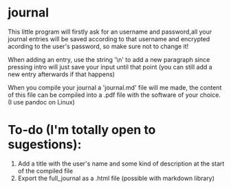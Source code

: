# journal

This little program will firstly ask for an username and password,all your journal entries will be saved according to that username and encrypted acording to the user's password, so make sure not to change it!

When adding an entry, use the string '\n' to add a new paragraph since pressing intro will just save your input until that point (you can still add a new entry afterwards if that happens)

When you compile your journal a \'journal.md\' file will me made, the content of this file can be compiled into a .pdf file with the software of your choice. (I use pandoc on Linux)

# To-do (I'm totally open to sugestions):
1. Add a title with the user's name and some kind of description at the start of the compiled file
2. Export the full_journal as a .html file (possible with markdown library)

